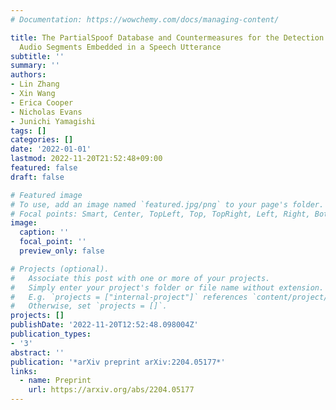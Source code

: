 ```yaml
---
# Documentation: https://wowchemy.com/docs/managing-content/

title: The PartialSpoof Database and Countermeasures for the Detection of Short Generated
  Audio Segments Embedded in a Speech Utterance
subtitle: ''
summary: ''
authors:
- Lin Zhang
- Xin Wang
- Erica Cooper
- Nicholas Evans
- Junichi Yamagishi
tags: []
categories: []
date: '2022-01-01'
lastmod: 2022-11-20T21:52:48+09:00
featured: false
draft: false

# Featured image
# To use, add an image named `featured.jpg/png` to your page's folder.
# Focal points: Smart, Center, TopLeft, Top, TopRight, Left, Right, BottomLeft, Bottom, BottomRight.
image:
  caption: ''
  focal_point: ''
  preview_only: false

# Projects (optional).
#   Associate this post with one or more of your projects.
#   Simply enter your project's folder or file name without extension.
#   E.g. `projects = ["internal-project"]` references `content/project/deep-learning/index.md`.
#   Otherwise, set `projects = []`.
projects: []
publishDate: '2022-11-20T12:52:48.098004Z'
publication_types:
- '3'
abstract: ''
publication: '*arXiv preprint arXiv:2204.05177*'
links:
  - name: Preprint
    url: https://arxiv.org/abs/2204.05177
---
```

